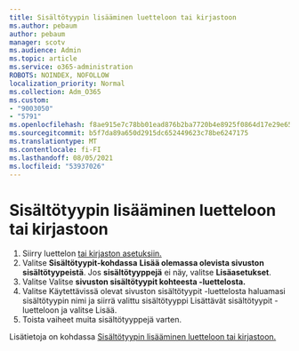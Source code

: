 ```yaml
---
title: Sisältötyypin lisääminen luetteloon tai kirjastoon
ms.author: pebaum
author: pebaum
manager: scotv
ms.audience: Admin
ms.topic: article
ms.service: o365-administration
ROBOTS: NOINDEX, NOFOLLOW
localization_priority: Normal
ms.collection: Adm_O365
ms.custom:
- "9003050"
- "5791"
ms.openlocfilehash: f8ae915e7c78bb01ead876b2ba7720b4e8925f0864d17e29e65a3f664a79dda1
ms.sourcegitcommit: b5f7da89a650d2915dc652449623c78be6247175
ms.translationtype: MT
ms.contentlocale: fi-FI
ms.lasthandoff: 08/05/2021
ms.locfileid: "53937026"
---
```

# <a name="add-a-content-type-to-a-list-or-library"></a>Sisältötyypin lisääminen luetteloon tai kirjastoon

1. Siirry luettelon [tai kirjaston asetuksiin.](https://support.microsoft.com/en-us/office/edit-list-settings-in-sharepoint-online-4d35793b-246e-42a3-990c-563a83795b7f)
2. Valitse  **Sisältötyypit-kohdassa**  **Lisää olemassa olevista sivuston sisältötyypeistä**. Jos  **sisältötyyppejä**  ei näy, valitse  **Lisäasetukset**.
3. Valitse Valitse **sivuston sisältötyypit kohteesta -luettelosta.**
4. Valitse Käytettävissä olevat sivuston sisältötyypit -luettelosta haluamasi sisältötyypin nimi ja siirrä valittu sisältötyyppi Lisättävät sisältötyypit -luetteloon ja valitse Lisää.
5. Toista vaiheet muita sisältötyyppejä varten.

Lisätietoja on kohdassa [Sisältötyypin lisääminen luetteloon tai kirjastoon.](https://support.microsoft.com/en-us/office/add-a-content-type-to-a-list-or-library-917366ae-f7a2-47ad-87a5-9689a1884e60)